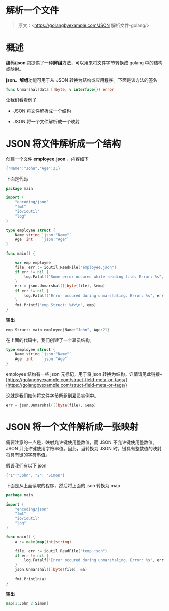# 解析一个文件

> 原文：<https://golangbyexample.com/JSON 解析文件-golang/>

# **概述**

**编码/json** 包提供了一种**解组**方法，可以用来将文件字节转换成 golang 中的结构或映射。

**json。解组**功能可用于从 JSON 转换为结构或应用程序。下面是该方法的签名

```go
func Unmarshal(data []byte, v interface{}) error
```

让我们看看例子

*   JSON 将文件解析成一个结构

*   JSON 将一个文件解析成一个映射

# **JSON 将文件解析成一个结构**

创建一个文件 **employee.json** ，内容如下

```go
{"Name":"John","Age":21}
```

下面是代码

```go
package main

import (
	"encoding/json"
	"fmt"
	"io/ioutil"
	"log"
)

type employee struct {
	Name string `json:"Name"`
	Age  int    `json:"Age"`
}

func main() {

	var emp employee
	file, err := ioutil.ReadFile("employee.json")
	if err != nil {
		log.Fatalf("Some error occured while reading file. Error: %s", err)
	}
	err = json.Unmarshal([]byte(file), &emp)
	if err != nil {
		log.Fatalf("Error occured during unmarshaling. Error: %s", err.Error())
	}
	fmt.Printf("emp Struct: %#v\n", emp)
}
```

**输出**

```go
emp Struct: main.employee{Name:"John", Age:21}
```

在上面的代码中，我们创建了一个雇员结构。

```go
type employee struct {
	Name string `json:"Name"`
	Age  int    `json:"Age"`
}
```

employee 结构有一些 json 元标记，用于将 json 转换为结构。详情请见此链接–[https://golangbyexample.com/struct-field-meta-or-tags/](https://golangbyexample.com/struct-field-meta-or-tags/)

这就是我们如何将文件字节解组到雇员实例中。

```go
err = json.Unmarshal([]byte(file), &emp)
```

# **JSON 将一个文件解析成一张映射**

需要注意的一点是，映射允许键使用整数值，而 JSON 不允许键使用整数值。JSON 只允许键使用字符串值。因此，当转换为 JSON 时，键具有整数值的映射将具有键的字符串值。

假设我们有以下 json

```go
{"1":"John", "2": "Simon"}
```

下面是从上面读取的程序，然后将上面的 json 转换为 map

```go
package main

import (
	"encoding/json"
	"fmt"
	"io/ioutil"
	"log"
)

func main() {
	a := make(map[int]string)

	file, err := ioutil.ReadFile("temp.json")
	if err != nil {
		log.Fatalf("Error occured during unmarshaling. Error: %s", err.Error())
	}
	json.Unmarshal([]byte(file), &a)

	fmt.Println(a)
}
```

**输出**

```go
map[1:John 2:Simon]
```